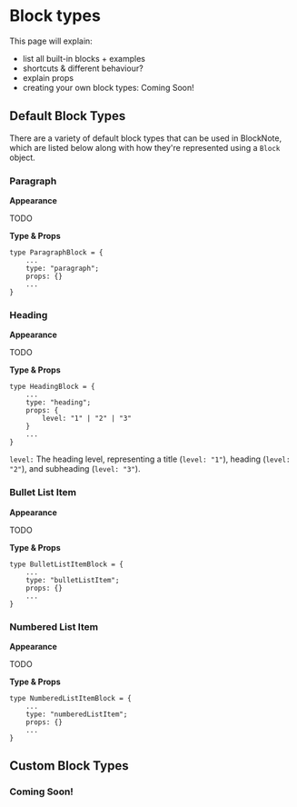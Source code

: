 # Block types

This page will explain:

- list all built-in blocks + examples
- shortcuts & different behaviour?
- explain props
- creating your own block types: Coming Soon!

## Default Block Types

There are a variety of default block types that can be used in BlockNote, which are listed below along with how they're represented using a `Block` object.

### Paragraph

**Appearance**

TODO

**Type & Props**

```
type ParagraphBlock = {
    ...
    type: "paragraph";
    props: {}
    ...
}
```

### Heading
**Appearance**

TODO

**Type & Props**

```
type HeadingBlock = {
    ...
    type: "heading";
    props: {
        level: "1" | "2" | "3"
    }
    ...
}
```

`level:` The heading level, representing a title (`level: "1"`), heading (`level: "2"`), and subheading (`level: "3"`).

### Bullet List Item

**Appearance**

TODO

**Type & Props**

```
type BulletListItemBlock = {
    ...
    type: "bulletListItem";
    props: {}
    ...
}
```

### Numbered List Item

**Appearance**

TODO

**Type & Props**

```
type NumberedListItemBlock = {
    ...
    type: "numberedListItem";
    props: {}
    ...
}
```

## Custom Block Types

### Coming Soon!
